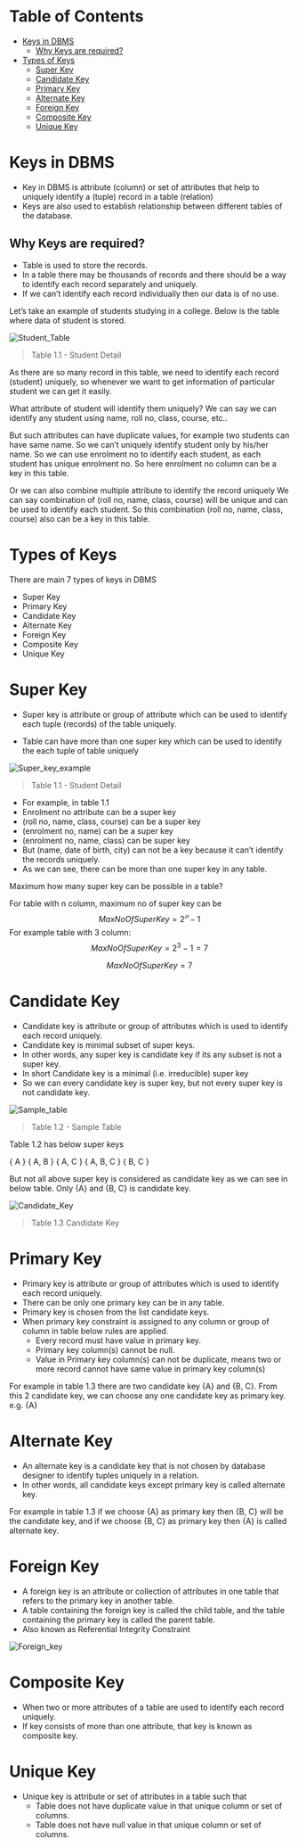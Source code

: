 # Table of Contents

- [Keys in DBMS](#keys-in-dbms)
  * [Why Keys are required?](#why-keys-are-required-)
- [Types of Keys](#types-of-keys)
  - [Super Key](#super-key)
  - [Candidate Key](#candidate-key)
  - [Primary Key](#primary-key)
  - [Alternate Key](#alternate-key)
  - [Foreign Key](#foreign-key)
  - [Composite Key](#composite-key)
  - [Unique Key](#unique-key)

# Keys in DBMS

- Key in DBMS is attribute (column) or set of attributes that help to uniquely identify a (tuple) record in a table (relation)
- Keys are also used to establish relationship between different tables of the database.

## Why Keys are required?

- Table is used to store the records.
- In a table there may be thousands of records and there should be a way to identify each record separately and uniquely.
- If we can’t identify each record individually then our data is of no use.

Let’s take an example of students studying in a college. Below is the table where data of student is stored.

![Student_Table](images/Student_Table.png)

> Table 1.1 - Student Detail

As there are so many record in this table, we need to identify each record (student) uniquely, so whenever we want to get information of particular student we can get it easily.

What attribute of student will identify them uniquely? We can say we can identify any student using name, roll no, class, course, etc..

But such attributes can have duplicate values, for example two students can have same name. So we can’t uniquely identify student only by his/her name. So we can use enrolment no to identify each student, as each student has unique enrolment no. So here enrolment no column can be a key in this table.

Or we can also combine multiple attribute to identify the record uniquely We can say combination of (roll no, name, class, course) will be unique and can be used to identify each student. So this combination (roll no, name, class, course) also can be a key in this table.

# Types of Keys

There are main 7 types of keys in DBMS

- Super Key
- Primary Key
- Candidate Key
- Alternate Key
- Foreign Key
- Composite Key
- Unique Key

# Super Key

- Super key is attribute or group of attribute which can be used to identify each tuple (records) of the table uniquely.

- Table can have more than one super key which can be used to identify the each tuple of table uniquely

![Super_key_example](images/Super_key_example.png)

> Table 1.1 - Student Detail

- For example, in table 1.1
- Enrolment no attribute can be a super key
- (roll no, name, class, course) can be a super key
- (enrolment no, name) can be a super key
- (enrolment no, name, class) can be super key
- But (name, date of birth, city) can not be a key because it can’t identify the records uniquely.
- As we can see, there can be more than one super key in any table.

Maximum how many super key can be possible in a table?

For table with n column, maximum no of super key can be
$$
Max No Of Super Key = 2^𝑛−1
$$
For example table with 3 column: 
$$
MaxNoOfSuperKey = 2^3 -1 = 7
$$

$$
MaxNoOfSuperKey = 7
$$


# Candidate Key

- Candidate key is attribute or group of attributes which is used to identify each record uniquely.
- Candidate key is minimal subset of super keys.
- In other words, any super key is candidate key if its any subset is not a super key. 
- In short Candidate key is a minimal (i.e. irreducible) super key 
- So we can every candidate key is super key, but not every super key is not candidate key.

![Sample_table](images/Sample_table.png)

> Table 1.2 - Sample Table

Table 1.2 has below super keys 

{ A }
{ A, B }
{ A, C }
{ A, B, C }
{ B, C }

But not all above super key is considered as candidate key as we can see in below table. Only {A} and {B, C} is candidate key.

![Candidate_Key](images/Candidate_Key.png)

> Table 1.3 Candidate Key

# Primary Key

- Primary key is attribute or group of attributes which is used to identify each record uniquely.
- There can be only one primary key can be in any table.
- Primary key is chosen from the list candidate keys.
- When primary key constraint is assigned to any column or group of column in table below rules are applied.
  - Every record must have value in primary key.
  - Primary key column(s) cannot be null.
  - Value in Primary key column(s) can not be duplicate, means two or more record cannot have same value in primary key column(s)

For example in table 1.3 there are two candidate key {A} and {B, C}. From this 2 candidate key, we can choose any one candidate key as primary key. e.g. {A}

# Alternate Key

- An alternate key is a candidate key that is not chosen by database designer to identify tuples uniquely in a relation.
- In other words, all candidate keys except primary key is called alternate key.

For example in table 1.3 if we choose {A} as primary key then {B, C} will be the candidate key, and if we choose {B, C} as primary key then {A} is called alternate key.

# Foreign Key

- A foreign key is an attribute or collection of attributes in one table that refers to the primary key in another table.
- A table containing the foreign key is called the child table, and the table containing the primary key is called the parent table.
- Also known as Referential Integrity Constraint

![Foreign_key](images/Foreign_key.png)

# Composite Key

- When two or more attributes of a table are used to identify each record uniquely.
- If key consists of more than one attribute, that key is known as composite key.

# Unique Key

- Unique key is attribute or set of attributes in a table such that
  - Table does not have duplicate value in that unique column or set of columns.
  - Table does not have null value in that unique column or set of columns.